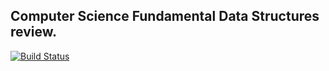 Computer Science Fundamental Data Structures review.
----------------------------------------------------
[![Build Status](https://travis-ci.org/ffbit/data-structures.png)](https://travis-ci.org/ffbit/data-structures)

